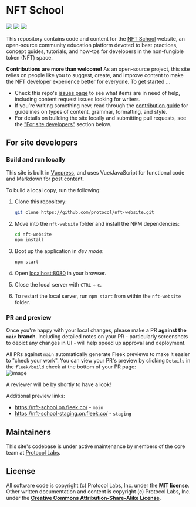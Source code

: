 # NFT School

[![](https://img.shields.io/badge/made%20by-Protocol%20Labs-blue.svg)](https://protocol.ai)
[![](https://img.shields.io/badge/platform-VuePress-green.svg)](https://vuepress.vuejs.org/)
[![](https://img.shields.io/badge/deployed%20on-Fleek-ff69b4.svg)](http://fleek.co/)


This repository contains code and content for the [NFT School](https://nftschool.dev) website, an open-source community education platform devoted to best practices, concept guides, tutorials, and how-tos for developers in the non-fungible token (NFT) space. 

**Contributions are more than welcome!** As an open-source project, this site relies on people like you to suggest, create, and improve content to make the NFT developer experience better for everyone. To get started ...

- Check this repo's [issues page](https://github.com/protocol/nft-website/issues) to see what items are in need of help, including content request issues looking for writers.
- If you're writing something new, read through the [contribution guide](https://nftschool.dev/contribute/) for guidelines on types of content, grammar, formatting, and style.
- For details on building the site locally and submitting pull requests, see the ["For site developers"](#for-site-developers) section below.

## For site developers

### Build and run locally

This site is built in [Vuepress](https://vuepress.vuejs.org/guide/), and uses Vue/JavaScript for functional code and Markdown for post content.

To build a local copy, run the following:

1. Clone this repository:

   ```bash
   git clone https://github.com/protocol/nft-website.git
   ```

1. Move into the `nft-website` folder and install the NPM dependencies:

   ```bash
   cd nft-website
   npm install
   ```

1. Boot up the application in _dev mode_:

   ```bash
   npm start
   ```

1. Open [localhost:8080](http://localhost:8080) in your browser.
1. Close the local server with `CTRL` + `c`.
1. To restart the local server, run `npm start` from within the `nft-website` folder.

### PR and preview

Once you're happy with your local changes, please make a PR **against the `main` branch**. Including detailed notes on your PR - particularly screenshots to depict any changes in UI - will help speed up approval and deployment.

All PRs against `main` automatically generate Fleek previews to make it easier to "check your work". You can view your PR's preview by clicking `Details` in the `fleek/build` check at the bottom of your PR page:<br/>
![image](https://user-images.githubusercontent.com/1507828/110034382-9dbb5b80-7cf7-11eb-89a4-7772970677d3.png)

A reviewer will be by shortly to have a look!

Additional preview links:
- https://nft-school.on.fleek.co/ - `main`
- https://nft-school-staging.on.fleek.co/ - `staging`

## Maintainers

This site's codebase is under active maintenance by members of the core team at [Protocol Labs](https://protocol.ai/).

## License

All software code is copyright (c) Protocol Labs, Inc. under the **[MIT](LICENSE) license**. Other written documentation and content is copyright (c) Protocol Labs, Inc. under the [**Creative Commons Attribution-Share-Alike License**](https://creativecommons.org/licenses/by/4.0/).

